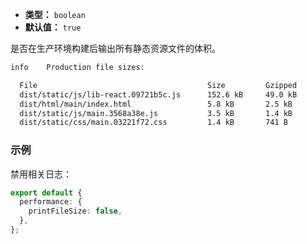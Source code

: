 - **类型：** `boolean`
- **默认值：** `true`

是否在生产环境构建后输出所有静态资源文件的体积。

```bash
info    Production file sizes:

  File                                      Size         Gzipped
  dist/static/js/lib-react.09721b5c.js      152.6 kB     49.0 kB
  dist/html/main/index.html                 5.8 kB       2.5 kB
  dist/static/js/main.3568a38e.js           3.5 kB       1.4 kB
  dist/static/css/main.03221f72.css         1.4 kB       741 B
```

### 示例

禁用相关日志：

```ts
export default {
  performance: {
    printFileSize: false,
  },
};
```
